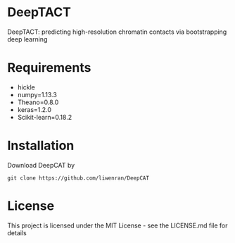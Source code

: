 # DeepTACT
DeepTACT: predicting high-resolution chromatin contacts via bootstrapping deep learning

# Requirements
- hickle
- numpy=1.13.3
- Theano=0.8.0
- keras=1.2.0
- Scikit-learn=0.18.2

# Installation
Download DeepCAT by
```shell
git clone https://github.com/liwenran/DeepCAT
```

# License
This project is licensed under the MIT License - see the LICENSE.md file for details
